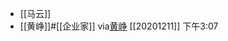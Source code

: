 - [[马云]]
- [[黄峥]]#[[企业家]]
via[黄峥](https://index.pmthinking.com/3a9dec67e8694deea3e9dd5a1cd99d23)
[[20201211]] 下午3:07
